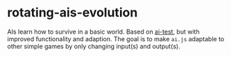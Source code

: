 # rotating-ais-evolution
AIs learn how to survive in a basic world. Based on [ai-test](https://github.com/tropicsapling/ai-test), but with improved functionality and adaption. The goal is to make `ai.js` adaptable to other simple games by only changing input(s) and output(s).
